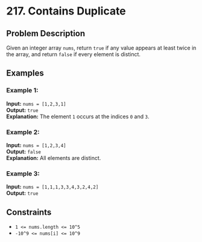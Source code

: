 # 217. Contains Duplicate

## Problem Description

Given an integer array `nums`, return `true` if any value appears at least twice in the array, and return `false` if every element is distinct.

## Examples

### Example 1:
**Input:** `nums = [1,2,3,1]`  
**Output:** `true`  
**Explanation:** The element `1` occurs at the indices `0` and `3`.

### Example 2:
**Input:** `nums = [1,2,3,4]`  
**Output:** `false`  
**Explanation:** All elements are distinct.

### Example 3:
**Input:** `nums = [1,1,1,3,3,4,3,2,4,2]`  
**Output:** `true`

## Constraints

- `1 <= nums.length <= 10^5`
- `-10^9 <= nums[i] <= 10^9`